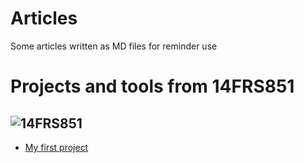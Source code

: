 # Articles
Some articles written as MD files for reminder use

# Projects and tools from 14FRS851

![14FRS851](https://raw.githubusercontent.com/14FRS851/Articles/master/images/14FRS851.jpg)
------------------------------------------------------------------------------------------

* [My first project](https://raw.githubusercontent.com/14FRS851/Articles/master/Project1)

